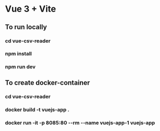 # Vue 3 + Vite

## To run locally
### cd vue-csv-reader
### npm install
### npm run dev

## To create docker-container
### cd vue-csv-reader
### docker build -t vuejs-app .
### docker run -it -p 8085:80 --rm --name vuejs-app-1 vuejs-app
